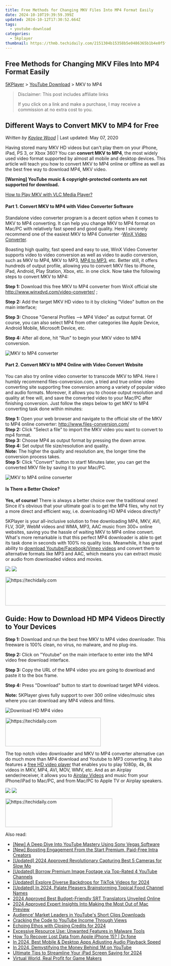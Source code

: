 ```yaml
---
title: Free Methods for Changing MKV Files Into MP4 Format Easily
date: 2024-10-10T19:39:59.399Z
updated: 2024-10-12T17:30:52.664Z
tags:
  - youtube-download
categories:
  - 5kplayer
thumbnail: https://thmb.techidaily.com/2151304b15358b5e0486365b1b4e0f5fc2185a4452deb2b08eaf2b9d1e47c0a1.jpg
---
```


## Free Methods for Changing MKV Files Into MP4 Format Easily

[5KPlayer](https://tools.techidaily.com/5kplayer/products/) \> [YouTube Download](https://tools.techidaily.com/5kplayer/youtube-download/) \> MKV to MP4 

>  Disclaimer: This post includes affiliate links
>
>  If you click on a link and make a purchase, I may receive a commission at no extra cost to you.
>

## Different Ways to Convert MKV to MP4 for Free

 _Written by [Kaylee Wood](https://www.quora.com/profile/Amanda-Hu-21)_ | Last updated: May 07, 2020 

Having stored many MKV HD videos but can't play them on your iPhone, iPad, PS 3, or Xbox 360? You can **convert MKV to MP4**, the most widely used video format supported by almost all mobile and desktop devices. This article will teach you how to convert MKV to MP4 online or offline as well as the best free way to download MP4, MKV video.

**\[Warning\] YouTube music & copyright-protected contents are not supported for download.**

[How to Play MKV with VLC Media Player?](https://tools.techidaily.com/5kplayer/products/)

#### **Part 1\. Convert MKV to MP4 with Video Converter Software**

Standalone video converter program is a decent option when it comes to MKV to MP4 converting. It can help you change MKV to MP4 format on Mac/PC with relatively fast speed and good quality. Here I sincerely recommend one of the easiest MKV to MP4 Converter -[WinX Video Converter](https://tools.techidaily.com/winxdvd/winxvideo-ai/).

Boasting high quality, fast speed and easy to use, WinX Video Converter supports video to video conversion as well as video to audio conversion, such as MKV to MP4, MKV to MP3, [MP4 to MP3](https://tools.techidaily.com/5kplayer/youtube-download/), etc. Better still, it offers hundreds of output profile, allowing you to convert MKV files to iPhone, iPad, Android, Play Station, Xbox, etc. in one click. Now take the following steps to convert MKV to MP4: 

**Step 1:** Download this free MKV to MP4 converter from WinX official site http://www.winxdvd.com/video-converter/ ;

**Step 2:** Add the target MKV HD video to it by clicking "Video" button on the main interface; 

**Step 3:** Choose "General Profiles --> MP4 Video" as output format. Of course, you can also select MP4 from other categories like Apple Device, Android Mobile, Microsoft Device, etc. 

**Step 4:** After all done, hit "Run" to begin your MKV video to MP4 conversion.

![MKV to MP4 converter](https://www.5kplayer.com/youtube-download/img/convert-mkv-to-mp4-608.png) 

#### **Part 2\. Convert MKV to MP4 Online with Video Convert Website**

You can also try online video converter to transcode MKV to MP4\. Here I humbly recommend files-conversion.com, a tried and true online video converting site supporting free conversion among a variety of popular video and audio formats. Moreover, it allows you to choose output resolution and quality at free will, and save the converted video to your Mac/PC after finishing conversion. Just follow the steps below to get MKV to MP4 converting task done within minutes:

**Step 1:** Open your web browser and navigate to the official site of the MKV to MP4 online converter: http://www.files-conversion.com/   
**Step 2:** Click "Select a file" to import the MKV video you want to convert to mp4 format.   
**Step 3:** Choose MP4 as output format by pressing the down arrow.   
**Step 4:** Set output file size/resolution and quality.   
**Note:** The higher the quality and resolution are, the longer time the conversion process takes.  
**Step 5:** Click "Convert" button to start! Minutes later, you can get the converted MKV file by saving it to your Mac/PC. 

![MKV to MP4 online converter](https://www.5kplayer.com/youtube-download/img/online-mp4-to-wma-converter-1218.jpg) 

#### **Is There a Better Choice?**

**Yes, of course!** There is always a better choice over the traditional ones! Since it's obvious that your ultimate goal is to get the MP4 files, why not try a more direct and efficient way, i.e. downloading HD MP4 videos directly? 

5KPlayer is your all-inclusive solution to free downloading MP4, MKV, AVI, FLV, 3GP, WebM videos and WMA, MP3, AAC music from 300+ online websites, saving you the hassle of waiting MKV to MP4 online convert. What's more remarkable is that this perfect MP4 downloader is able to get its task done in seconds with 100% no quality loss. Meanwhile, it has great ability to [download Youtube/Facebook/Vimeo videos](https://tools.techidaily.com/5kplayer/youtube-download/) and convert them to alternative formats like MP3 and AAC, which means you can extract music or audio from downloaded videos and movies. 

[![](https://www.5kplayer.com/youtube-download/../button/freedownwhitewin.png)](https://tools.techidaily.com/5kplayer/products/) [![](https://www.5kplayer.com/youtube-download/../button/freedownbackmac.png)](https://tools.techidaily.com/5kplayer/products/) 

<!-- affiliate ads begin -->
<a href="https://ephamedtechinc.pxf.io/c/5597632/2137207/26400" target="_top" id="2137207">
  <img src="//a.impactradius-go.com/display-ad/26400-2137207" border="0" alt="https://techidaily.com" width="728" height="90"/>
</a>
<img height="0" width="0" src="https://ephamedtechinc.pxf.io/i/5597632/2137207/26400" style="position:absolute;visibility:hidden;" border="0" />
<!-- affiliate ads end -->

## Guide: How to Download HD MP4 Videos Directly to Your Devices

**Step 1:**  Download and run the best free MKV to MP4 video downloader. This freeware is 100% clean, no virus, no malware, and no plug-ins.

**Step 2:** Click on "Youtube" on the main interface to enter into the MP4 video free download interface. 

**Step 3:** Copy the URL of the MP4 video you are going to download and paste it to the box frame. 

**Step 4:** Press "Download" button to start to download target MP4 videos.

**Note:** 5KPlayer gives fully support to over 300 online video/music sites where you can download any MP4 videos and films. 

![Download HD MP4 video](https://www.5kplayer.com/youtube-download/img/5k-badblood-ts-free-download-yxt-051901.jpg) 

<!-- affiliate ads begin -->
<a href="https://dhgate.sjv.io/c/5597632/2106655/12108" target="_top" id="2106655">
  <img src="//a.impactradius-go.com/display-ad/12108-2106655" border="0" alt="https://techidaily.com" width="300" height="90"/>
</a>
<img height="0" width="0" src="https://dhgate.sjv.io/i/5597632/2106655/12108" style="position:absolute;visibility:hidden;" border="0" />
<!-- affiliate ads end -->

The top notch video downloader and MKV to MP4 converter alternative can do much more than MP4 download and Youtube to MP3 converting. It also features a [free HD video player](https://tools.techidaily.com/5kplayer/video-music-player/) that enables you to play 1080p, 4k, 8k videos in MKV, MP4, AVI, MOV, WMV, etc. And as an Airplay sender/receiver, it allows you to [Airplay Videos](https://tools.techidaily.com/5kplayer/airplay/) and music from your iPhone/iPad to Mac/PC, and from Mac/PC to Apple TV or Airplay speakers.

[![](https://www.5kplayer.com/youtube-download/../button/freedownwhitewin.png)](https://tools.techidaily.com/5kplayer/products/) [![](https://www.5kplayer.com/youtube-download/../button/freedownbackmac.png)](https://tools.techidaily.com/5kplayer/products/)

<!-- affiliate ads begin -->
<a href="https://aligracehair.sjv.io/c/5597632/2135402/19272" target="_top" id="2135402">
  <img src="//a.impactradius-go.com/display-ad/19272-2135402" border="0" alt="https://techidaily.com" width="336" height="90"/>
</a>
<img height="0" width="0" src="https://aligracehair.sjv.io/i/5597632/2135402/19272" style="position:absolute;visibility:hidden;" border="0" />
<!-- affiliate ads end -->

<ins class="adsbygoogle"
     style="display:block"
     data-ad-format="autorelaxed"
     data-ad-client="ca-pub-7571918770474297"
     data-ad-slot="1223367746"></ins>

<ins class="adsbygoogle"
     style="display:block"
     data-ad-client="ca-pub-7571918770474297"
     data-ad-slot="8358498916"
     data-ad-format="auto"
     data-full-width-responsive="true"></ins>

<span class="atpl-alsoreadstyle">Also read:</span>
<div><ul>
<li><a href="https://youtube-video-recordings.techidaily.com/new-a-deep-dive-into-youtube-mastery-using-sony-vegas-software/"><u>[New] A Deep Dive Into YouTube Mastery Using Sony Vegas Software</u></a></li>
<li><a href="https://youtube-video-recordings.techidaily.com/new-boosting-engagement-from-the-start-premium-paid-free-intra-creators/"><u>[New] Boosting Engagement From the Start Premium, Paid-Free Intra Creators</u></a></li>
<li><a href="https://fox-boxes.techidaily.com/updated-2024-approved-revolutionary-capturing-best-5-cameras-for-slow-mo/"><u>[Updated] 2024 Approved Revolutionary Capturing Best 5 Cameras for Slow Mo</u></a></li>
<li><a href="https://youtube-video-recordings.techidaily.com/updated-borrow-premium-image-footage-via-top-rated-4-youtube-channels/"><u>[Updated] Borrow Premium Image Footage via Top-Rated 4 YouTube Channels</u></a></li>
<li><a href="https://fox-access.techidaily.com/updated-explore-diverse-backdrops-for-tiktok-videos-for-2024/"><u>[Updated] Explore Diverse Backdrops for TikTok Videos for 2024</u></a></li>
<li><a href="https://youtube-docs.techidaily.com/ed-in-2024-palate-pleasers-brainstorming-topical-food-channel-names/"><u>[Updated] In 2024, Palate Pleasers Brainstorming Topical Food Channel Names</u></a></li>
<li><a href="https://fox-access.techidaily.com/2024-approved-best-budget-friendly-srt-translators-unveiled-online/"><u>2024 Approved Best Budget-Friendly SRT Translators Unveiled Online</u></a></li>
<li><a href="https://some-knowledge.techidaily.com/2024-approved-expert-insights-into-making-the-most-out-of-mac-preview/"><u>2024 Approved Expert Insights Into Making the Most Out of Mac Preview</u></a></li>
<li><a href="https://youtube-video-recordings.techidaily.com/audience-market-leaders-in-youtubes-short-clips-downloads/"><u>Audience’ Market Leaders in YouTube's Short Clips Downloads</u></a></li>
<li><a href="https://youtube-video-recordings.techidaily.com/cracking-the-code-to-youtube-income-through-views/"><u>Cracking the Code to YouTube Income Through Views</u></a></li>
<li><a href="https://youtube-video-recordings.techidaily.com/echoing-ethos-with-closing-credits-for-2024/"><u>Echoing Ethos with Closing Credits for 2024</u></a></li>
<li><a href="https://win11.techidaily.com/excessive-resource-use-unwanted-features-in-malware-tools/"><u>Excessive Resource Use: Unwanted Features in Malware Tools</u></a></li>
<li><a href="https://techidaily.com/how-to-recover-lost-data-from-apple-iphone-15-drfone-by-drfone-ios-data-recovery-ios-data-recovery/"><u>How To Recover Lost Data from Apple iPhone 15? | Dr.fone</u></a></li>
<li><a href="https://extra-resources.techidaily.com/in-2024-best-mobile-and-desktop-apps-adjusting-audio-playback-speed/"><u>In 2024, Best Mobile & Desktop Apps Adjusting Audio Playback Speed</u></a></li>
<li><a href="https://youtube-video-recordings.techidaily.com/in-2024-demystifying-the-money-behind-1m-on-youtube/"><u>In 2024, Demystifying the Money Behind 1M on YouTube</u></a></li>
<li><a href="https://desktop-recording.techidaily.com/ultimate-tips-to-streamline-your-ipad-screen-saving-for-2024/"><u>Ultimate Tips to Streamline Your iPad Screen Saving for 2024</u></a></li>
<li><a href="https://youtube-video-recordings.techidaily.com/virtual-world-real-profit-for-game-makers/"><u>Virtual World, Real Profit for Game Makers</u></a></li>
</ul></div>

